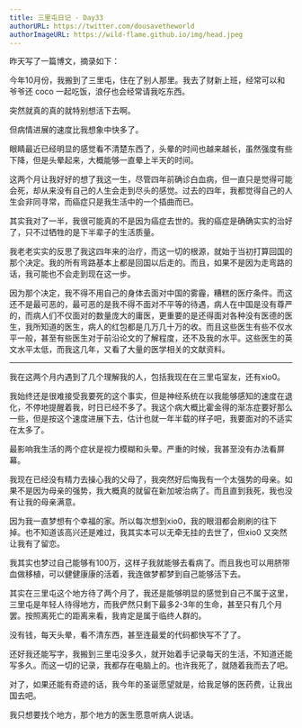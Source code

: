 ```yaml
---
title: 三里屯日记 - Day33
authorURL: https://twitter.com/dousavetheworld
authorImageURL: https://wild-flame.github.io/img/head.jpeg
---
```


昨天写了一篇博文，摘录如下：

今年10月份，我搬到了三里屯，住在了别人那里。我去了财新上班，经常可以和爷爷还 coco 一起吃饭，浪仔也会经常请我吃东西。

<!-- more -->

突然就真的真的就特别想活下去啊。

但病情进展的速度比我想象中快多了。

眼睛最近已经明显的感觉看不清楚东西了，头晕的时间也越来越长，虽然强度有些下降，但是头晕起来，大概能够一直晕上半天的时间。

这两个月让我好好的想了我这一生，尽管四年前确诊白血病，但一直只是觉得可能会死，却从来没有自己的人生会走到尽头的感觉。过去的四年，我都觉得自己的人生会非同寻常，而癌症只是我生活中的一个插曲而已。

其实我对了一半，我很可能真的不是因为癌症去世的。我的癌症是确确实实的治好了，只不过牺牲的是下半辈子的生活质量。

我老老实实的反思了我这四年来的治疗，而这一切的根源，就始于当初打算回国的那个决定。我的所有弯路基本上都是回国以后走的。而且，如果不是因为走弯路的话，我可能也不会走到现在这一步。

因为那个决定，我不得不用自己的身体去面对中国的雾霾，糟糕的医疗条件。而这还不是最可恶的，最可恶的是我不得不面对不平等的待遇，病人在中国是没有尊严的，而病人们不仅面对的数量庞大的庸医，更重要的是还得面对各种没有医德的医生，我所知道的医生，病人的红包都是几万几十万的收。而且这些医生有些不仅水平一般，甚至有些医生对于前沿论文的了解程度，还不及我的水平。这些医生的英文水平太低，而我这几年，又看了大量的医学相关的文献资料。

---

我在这两个月内遇到了几个理解我的人，包括我现在在三里屯室友，还有xio0。

我始终还是很难接受我要死的这个事实，但是神经系统在以我能够感知的速度在退化，不停地提醒着我，时日已经不多了。我这个病大概比霍金得的渐冻症要好那么一些，但是按这个速度进展下去，估计也就一年半载的样子吧，我要面对的不适实在太多了。

最影响我生活的两个症状是视力模糊和头晕。严重的时候，我甚至没有办法看屏幕。

我现在已经没有精力去操心我的父母了，我突然好后悔我有一个太强势的母亲。如果不是因为母亲的强势，我大概真的就留在新加坡治病了。而且直到我死，我也没有让我的母亲满意。

因为我一直梦想有个幸福的家。所以每次想到xio0，我的眼泪都会刷刷的往下掉。也不知道该高兴还是难过，我其实本可以无牵无挂的去世了，但xio0 又突然让我有了留恋。

我其实也梦过自己能够有100万，这样子我就能够去看病了。而且我也可以用脐带血做移植，可以健健康康的活着，我连做梦都梦到自己能够活下去。

其实在三里屯这个地方待了两个月了，我还是能够明显的感觉到自己不属于这里，三里屯是年轻人待得地方，而我俨然只剩下最多2-3年的生命，甚至只有几个月罢。按照离死亡的距离来看，我肯定是属于临终人群的。

没有钱，每天头晕，看不清东西，甚至连最爱的代码都快写不了了。

还好我还能写字，我搬到三里屯没多久，就开始着手记录每天的生活，不知道还能写多久。而这一切的记录，我都存在电脑上的。也许我死了，就随着我而去了吧。

对了，如果还能有奇迹的话，我今年的圣诞愿望就是，给我足够的医药费，让我出国去吧。

我只想要找个地方，那个地方的医生愿意听病人说话。